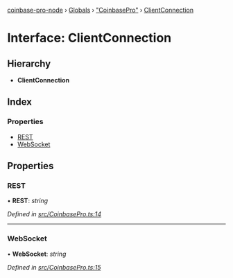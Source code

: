[coinbase-pro-node](../README.md) › [Globals](../globals.md) › ["CoinbasePro"](../modules/_coinbasepro_.md) › [ClientConnection](_coinbasepro_.clientconnection.md)

# Interface: ClientConnection

## Hierarchy

- **ClientConnection**

## Index

### Properties

- [REST](_coinbasepro_.clientconnection.md#rest)
- [WebSocket](_coinbasepro_.clientconnection.md#websocket)

## Properties

### REST

• **REST**: _string_

_Defined in [src/CoinbasePro.ts:14](https://github.com/bennyn/coinbase-pro-node/blob/68f4a94/src/CoinbasePro.ts#L14)_

---

### WebSocket

• **WebSocket**: _string_

_Defined in [src/CoinbasePro.ts:15](https://github.com/bennyn/coinbase-pro-node/blob/68f4a94/src/CoinbasePro.ts#L15)_
